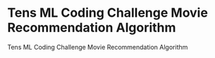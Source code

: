 # Tens ML Coding Challenge Movie Recommendation Algorithm
 Tens ML Coding Challenge Movie Recommendation Algorithm
